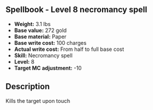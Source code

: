 ## Spellbook - Level 8 necromancy spell
- **Weight:** 3.1 lbs
- **Base value:** 272 gold
- **Base material:** Paper
- **Base write cost:** 100 charges
- **Actual write cost:** From half to full base cost
- **Skill:** Necromancy spell
- **Level:** 8
- **Target MC adjustment:** -10
## Description
Kills the target upon touch
